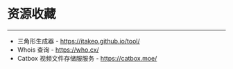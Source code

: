 # 资源收藏

---

* 三角形生成器 - https://itakeo.github.io/tool/  
* Whois 查询 - https://who.cx/
* Catbox 视频文件存储服服务 - https://catbox.moe/

